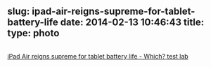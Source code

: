 slug: ipad-air-reigns-supreme-for-tablet-battery-life
date: 2014-02-13 10:46:43
title: 
type: photo
---

<a href="http://blogs.which.co.uk/technology/tablets-2/ipad-air-reigns-supreme-for-tablet-battery-life/"><img src="{{@asset.url swerner/tumblr/2014-02-13-ipad-air-reigns-supreme-for-tablet-battery-life-3dd8191008.jpeg}}" alt=""/></a>

[iPad Air reigns supreme for tablet battery life - Which? test lab](http://blogs.which.co.uk/technology/tablets-2/ipad-air-reigns-supreme-for-tablet-battery-life/)
